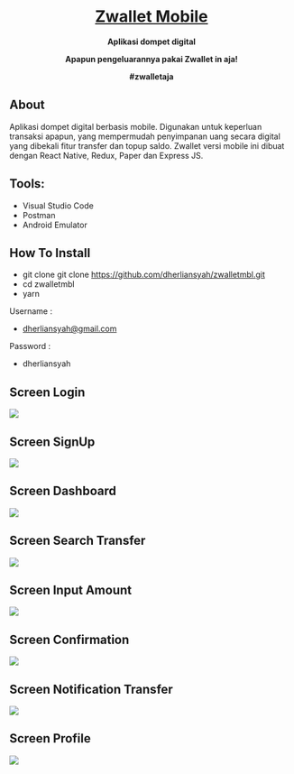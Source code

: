 <h1 align="center">
  <a href="#">Zwallet Mobile</a>
</h1>

<p align="center"><b>Aplikasi dompet digital</b></p>
<p align="center"><b>Apapun pengeluarannya pakai Zwallet in aja!</b></p>
<p align="center"><b>#zwalletaja</b></p>

## About

Aplikasi dompet digital berbasis mobile. Digunakan untuk keperluan transaksi apapun, yang mempermudah penyimpanan uang secara digital yang dibekali fitur transfer dan topup saldo. Zwallet versi mobile ini dibuat dengan React Native, Redux, Paper dan Express JS.

## Tools:

- Visual Studio Code
- Postman
- Android Emulator

## How To Install

- git clone git clone https://github.com/dherliansyah/zwalletmbl.git
- cd zwalletmbl
- yarn

Username : 
- dherliansyah@gmail.com

Password :
- dherliansyah

## Screen Login

<img src="https://user-images.githubusercontent.com/67412768/102751175-c939d580-4399-11eb-9693-164356b90efa.PNG" >

## Screen SignUp

<img src="https://user-images.githubusercontent.com/67412768/102751241-ef5f7580-4399-11eb-98af-88ff94cec500.PNG" >

## Screen Dashboard

<img src="https://user-images.githubusercontent.com/67412768/102751337-1e75e700-439a-11eb-8d6f-ff9ff31e18c0.PNG" >

## Screen Search Transfer

<img src="https://user-images.githubusercontent.com/67412768/102751427-511fdf80-439a-11eb-8089-e18a3c8d7da5.PNG" >

## Screen Input Amount

<img src="https://user-images.githubusercontent.com/67412768/102751503-71e83500-439a-11eb-8919-7ffe4bc91a27.PNG" >

## Screen Confirmation 

<img src="https://user-images.githubusercontent.com/67412768/102751568-9c39f280-439a-11eb-966e-baf52fe73c56.PNG" >  

## Screen Notification Transfer

<img src="https://user-images.githubusercontent.com/67412768/102753059-24b99280-439d-11eb-8bb7-2248aa3ac4c9.PNG" >

## Screen Profile

<img src="https://user-images.githubusercontent.com/67412768/102751773-fd61c600-439a-11eb-9883-41c79332f339.PNG" >

